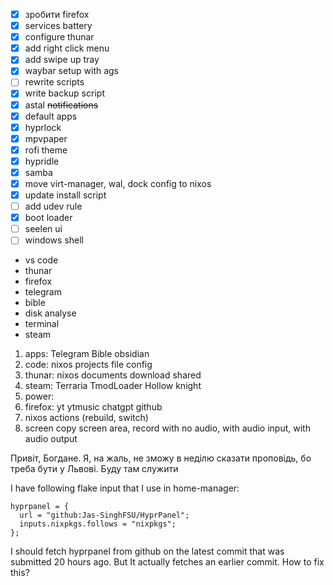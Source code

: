 - [x] зробити firefox
- [x] services battery
- [x] configure thunar
- [x] add right click menu
- [x] add swipe up tray
- [x] waybar setup with ags
- [ ] rewrite scripts
- [x] write backup script
- [x] astal ~~notifications~~
- [x] default apps
- [x] hyprlock
- [x] mpvpaper
- [x] rofi theme
- [x] hypridle
- [x] samba
- [x] move virt-manager, wal, dock config to nixos
- [x] update install script
- [ ] add udev rule
- [x] boot loader
- [ ] seelen ui
- [ ] windows shell

- vs code
- thunar
- firefox
- telegram
- bible
- disk analyse
- terminal
- steam

1. apps: Telegram Bible obsidian
2. code: nixos projects file config
3. thunar: nixos documents download shared 
4. steam: Terraria TmodLoader Hollow knight
5. power: 
6. firefox: yt ytmusic chatgpt github
7. nixos actions (rebuild, switch)
8. screen copy screen area, record with no audio, with audio input, with audio output

Привіт, Богдане. Я, на жаль, не зможу в неділю сказати проповідь, бо треба бути у Львові. Буду там служити

I have following flake input that I use in home-manager: 

    hyprpanel = {
      url = "github:Jas-SinghFSU/HyprPanel";
      inputs.nixpkgs.follows = "nixpkgs";
    };

I should fetch hyprpanel from github on the latest commit that was submitted 20 hours ago. But It actually fetches an earlier commit. How to fix this?